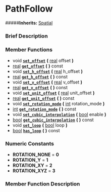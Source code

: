#  PathFollow  
#####**Inherits:** [Spatial](class_spatial)

###  Brief Description  


###  Member Functions 
  * void  **[`set_offset`](#set_offset)**  **(** [real](class_real) offset  **)**
  * [real](class_real)  **[`get_offset`](#get_offset)**  **(** **)** const
  * void  **[`set_h_offset`](#set_h_offset)**  **(** [real](class_real) h_offset  **)**
  * [real](class_real)  **[`get_h_offset`](#get_h_offset)**  **(** **)** const
  * void  **[`set_v_offset`](#set_v_offset)**  **(** [real](class_real) v_offset  **)**
  * [real](class_real)  **[`get_v_offset`](#get_v_offset)**  **(** **)** const
  * void  **[`set_unit_offset`](#set_unit_offset)**  **(** [real](class_real) unit_offset  **)**
  * [real](class_real)  **[`get_unit_offset`](#get_unit_offset)**  **(** **)** const
  * void  **[`set_rotation_mode`](#set_rotation_mode)**  **(** [int](class_int) rotation_mode  **)**
  * [int](class_int)  **[`get_rotation_mode`](#get_rotation_mode)**  **(** **)** const
  * void  **[`set_cubic_interpolation`](#set_cubic_interpolation)**  **(** [bool](class_bool) enable  **)**
  * [bool](class_bool)  **[`get_cubic_interpolation`](#get_cubic_interpolation)**  **(** **)** const
  * void  **[`set_loop`](#set_loop)**  **(** [bool](class_bool) loop  **)**
  * [bool](class_bool)  **[`has_loop`](#has_loop)**  **(** **)** const

###  Numeric Constants  
  * **ROTATION_NONE** = **0**
  * **ROTATION_Y** = **1**
  * **ROTATION_XY** = **2**
  * **ROTATION_XYZ** = **3**

###  Member Function Description  
